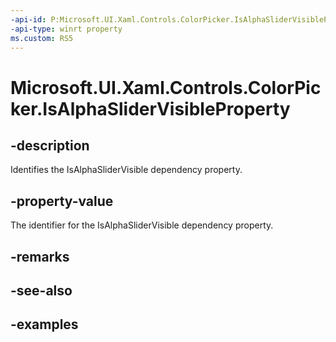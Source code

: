 ```yaml
---
-api-id: P:Microsoft.UI.Xaml.Controls.ColorPicker.IsAlphaSliderVisibleProperty
-api-type: winrt property
ms.custom: RS5
---
```

<!-- Property syntax.
public DependencyProperty IsAlphaSliderVisibleProperty { get; }
-->

# Microsoft.UI.Xaml.Controls.ColorPicker.IsAlphaSliderVisibleProperty


## -description

Identifies the IsAlphaSliderVisible dependency property.


## -property-value

The identifier for the IsAlphaSliderVisible dependency property.


## -remarks


## -see-also


## -examples


